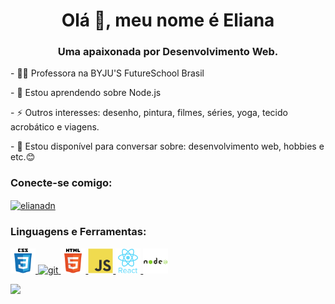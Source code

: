 <div>
  <h1 align="center">Olá 👋, meu nome é Eliana</h1>
  <h3 align="center">Uma apaixonada por Desenvolvimento Web.</h3>
  <p>- 👩‍💻 Professora na BYJU'S FutureSchool Brasil</p>
  <p>- 🌱 Estou aprendendo sobre Node.js</p>
  <p>- ⚡  Outros interesses: desenho, pintura, filmes, séries, yoga, tecido acrobático e viagens.</p>
  <p>- 💬 Estou disponível para conversar sobre: desenvolvimento web, hobbies e etc.😊</p>
</div>

<div>
    <h3 align="left">Conecte-se comigo:</h3>
    <p align="left">
    <a href="https://linkedin.com/in/elianadn" target="blank">
    <img align="center" src="https://raw.githubusercontent.com/rahuldkjain/github-profile-readme-generator/master/src/images/icons/Social/linked-in-alt.svg" alt="elianadn" height="30" width="40" /></a>
    </p>
</div>

<div>
  <h3 align="left">Linguagens e Ferramentas:</h3>
  <p align="left"> <a href="https://www.w3schools.com/css/" target="_blank" rel="noreferrer"> 
  <img  src="https://raw.githubusercontent.com/devicons/devicon/master/icons/css3/css3-original-wordmark.svg" alt="css3"  width="40" height="40"/> </a> 
  <a href="https://git-scm.com/" target="_blank" rel="noreferrer"> <img src="https://www.vectorlogo.zone/logos/git-scm/git-scm-icon.svg" alt="git" width="40" height="40"/> </a> 
  <a href="https://www.w3.org/html/" target="_blank" rel="noreferrer"> <img src="https://raw.githubusercontent.com/devicons/devicon/master/icons/html5/html5-original-wordmark.svg" alt="html5" width="40" height="40"/> </a> 
  <a href="https://developer.mozilla.org/en-US/docs/Web/JavaScript" target="_blank" rel="noreferrer"> <img src="https://raw.githubusercontent.com/devicons/devicon/master/icons/javascript/javascript-original.svg" alt="javascript" width="40" height="40"/> </a> <a href="https://reactjs.org/" target="_blank" rel="noreferrer"> 
  <img src="https://raw.githubusercontent.com/devicons/devicon/master/icons/react/react-original-wordmark.svg" alt="react" width="40" height="40"/> </a><a href="https://nodejs.org" target="_blank" rel="noreferrer"> <img src="https://raw.githubusercontent.com/devicons/devicon/master/icons/nodejs/nodejs-original-wordmark.svg" alt="nodejs" width="40" height="40"/></a></p>
</div>

<div>
  <a href="https://github.com/eliananunes/eliananunes">
  <img height="150" src="https://github-readme-stats.vercel.app/api?username=eliananunes&show_icons=true&theme=omni&include_all_commits=true&count_private=true"/>
</div>

